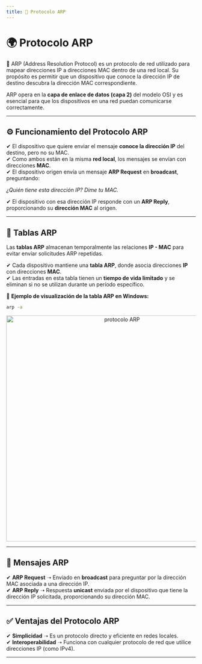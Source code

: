 ```yaml
---
title: 📌 Protocolo ARP
---
```


# 🌍 Protocolo ARP

<div class="custom-quote">📢 ARP (Address Resolution Protocol) es un protocolo de red utilizado para mapear direcciones IP a direcciones MAC dentro de una red local.  
Su propósito es permitir que un dispositivo que conoce la dirección IP de destino descubra la dirección MAC correspondiente.</div>

ARP opera en la **capa de enlace de datos (capa 2)** del modelo OSI y es esencial para que los dispositivos en una red puedan comunicarse correctamente.

---

## ⚙️ Funcionamiento del Protocolo ARP

✔ El dispositivo que quiere enviar el mensaje **conoce la dirección IP** del destino, pero no su MAC.  
✔ Como ambos están en la misma **red local**, los mensajes se envían con direcciones **MAC**.  
✔ El dispositivo origen envía un mensaje **ARP Request** en **broadcast**, preguntando:  
  
   *¿Quién tiene esta dirección IP? Dime tu MAC.*  
  
✔ El dispositivo con esa dirección IP responde con un **ARP Reply**, proporcionando su **dirección MAC** al origen.  

---

## 📌 Tablas ARP

Las **tablas ARP** almacenan temporalmente las relaciones **IP - MAC** para evitar enviar solicitudes ARP repetidas.

✔ Cada dispositivo mantiene una **tabla ARP**, donde asocia direcciones **IP** con direcciones **MAC**.  
✔ Las entradas en esta tabla tienen un **tiempo de vida limitado** y se eliminan si no se utilizan durante un período específico.  

📌 **Ejemplo de visualización de la tabla ARP en Windows:**

```bash
arp -a
```

<p align="center">
  <img src="/images/protocoloARP.png" alt="protocolo ARP" width="600px" />
</p>

---

## 📨 Mensajes ARP

✔ **ARP Request** ➝ Enviado en **broadcast** para preguntar por la dirección MAC asociada a una dirección IP.  
✔ **ARP Reply** ➝ Respuesta **unicast** enviada por el dispositivo que tiene la dirección IP solicitada, proporcionando su dirección MAC.  

---

## ✅ Ventajas del Protocolo ARP

✔ **Simplicidad** ➝ Es un protocolo directo y eficiente en redes locales.  
✔ **Interoperabilidad** ➝ Funciona con cualquier protocolo de red que utilice direcciones IP (como IPv4).  

---

